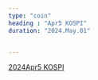 ```yaml
---
type: "coin"
heading : "Apr5 KOSPI"
duration: "2024.May.01"


---
```

 


[2024Apr5 KOSPI](/todo/images/Document2024Apr5-KOSPI.pdf)

